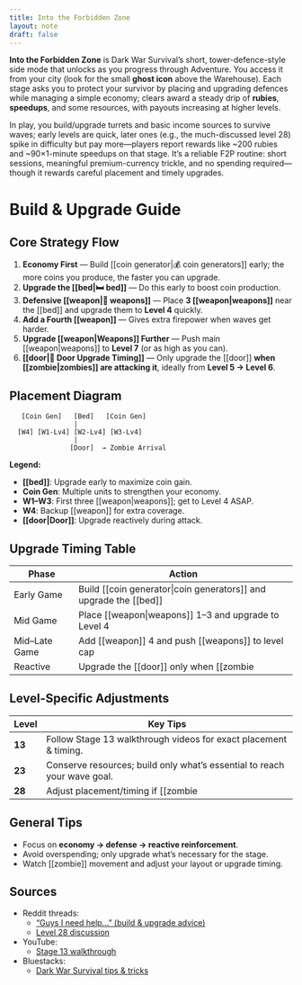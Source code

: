 ```yaml
---
title: Into the Forbidden Zone
layout: note
draft: false
---
```

**Into the Forbidden Zone** is Dark War Survival’s short, tower-defence-style side mode that unlocks as you progress through Adventure. You access it from your city (look for the small **ghost icon** above the Warehouse). Each stage asks you to protect your survivor by placing and upgrading defences while managing a simple economy; clears award a steady drip of **rubies**, **speedups**, and some resources, with payouts increasing at higher levels. 

In play, you build/upgrade turrets and basic income sources to survive waves; early levels are quick, later ones (e.g., the much-discussed level 28) spike in difficulty but pay more—players report rewards like ~200 rubies and ~90×1-minute speedups on that stage. It’s a reliable F2P routine: short sessions, meaningful premium-currency trickle, and no spending required—though it rewards careful placement and timely upgrades.

# Build & Upgrade Guide

## Core Strategy Flow

1. **Economy First** — Build [[coin generator|💰 coin generators]] early; the more coins you produce, the faster you can upgrade.
2. **Upgrade the [[bed|🛏 bed]]** — Do this early to boost coin production.
3. **Defensive [[weapon|🔫 weapons]]** — Place **3 [[weapon|weapons]]** near the [[bed]] and upgrade them to **Level 4** quickly.
4. **Add a Fourth [[weapon]]** — Gives extra firepower when waves get harder.
5. **Upgrade [[weapon|Weapons]] Further** — Push main [[weapon|weapons]] to **Level 7** (or as high as you can).
6. **[[door|🚪 Door Upgrade Timing]]** — Only upgrade the [[door]] **when [[zombie|zombies]] are attacking it**, ideally from **Level 5 → Level 6**.

## Placement Diagram

```
   [Coin Gen]   [Bed]   [Coin Gen]
                |
  [W4] [W1-Lv4] [W2-Lv4] [W3-Lv4]
                |
               [Door]  → Zombie Arrival
```


**Legend:**
- **[[bed]]**: Upgrade early to maximize coin gain.
- **Coin Gen**: Multiple units to strengthen your economy.
- **W1–W3**: First three [[weapon|weapons]]; get to Level 4 ASAP.
- **W4**: Backup [[weapon]] for extra coverage.
- **[[door|Door]]**: Upgrade reactively during attack.

## Upgrade Timing Table

| Phase         | Action                                                            |
| ------------- | ----------------------------------------------------------------- |
| Early Game    | Build [[coin generator\|coin generators]] and upgrade the [[bed]] |
| Mid Game      | Place [[weapon\|weapons]] 1–3 and upgrade to Level 4              |
| Mid–Late Game | Add [[weapon]] 4 and push [[weapons]] to level cap                |
| Reactive      | Upgrade the [[door]] only when [[zombie|zombies]] are actively attacking     |

## Level-Specific Adjustments

| Level | Key Tips |
|-------|----------|
| **13** | Follow Stage 13 walkthrough videos for exact placement & timing. |
| **23** | Conserve resources; build only what’s essential to reach your wave goal. |
| **28** | Adjust placement/timing if [[zombie|zombies]] don’t behave as expected; persistence is key. |

## General Tips

- Focus on **economy → defense → reactive reinforcement**.
- Avoid overspending; only upgrade what’s necessary for the stage.
- Watch [[zombie]] movement and adjust your layout or upgrade timing.

## Sources

- Reddit threads:  
  - [“Guys I need help…” (build & upgrade advice)](https://www.reddit.com/r/darkwarsurvival/comments/1lwaq4p/guys_i_need_a_helpi_cant_beat_this_level_in/)  
  - [Level 28 discussion](https://www.reddit.com/r/darkwarsurvival/comments/1lgiqyo/into_the_forbidden_zone_level_28/)  
- YouTube:  
  - [Stage 13 walkthrough](https://www.youtube.com/watch?v=SZuJqZXcZRk)  
- Bluestacks:  
  - [Dark War Survival tips & tricks](https://www.bluestacks.com/blog/game-guides/dark-war-survival/dws-tips-tricks-en.html)